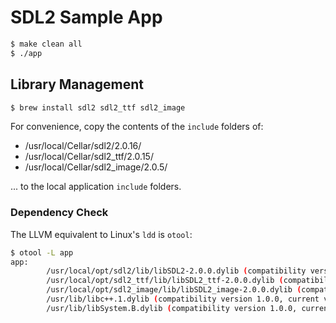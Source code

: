 # SDL2 Sample App

```bash
$ make clean all
$ ./app
```

## Library Management

```bash
$ brew install sdl2 sdl2_ttf sdl2_image
```

For convenience, copy the contents of the `include` folders of:

- /usr/local/Cellar/sdl2/2.0.16/
- /usr/local/Cellar/sdl2_ttf/2.0.15/
- /usr/local/Cellar/sdl2_image/2.0.5/

... to the local application `include` folders.

### Dependency Check

The LLVM equivalent to Linux's `ldd` is `otool`:

```bash
$ otool -L app
app:
        /usr/local/opt/sdl2/lib/libSDL2-2.0.0.dylib (compatibility version 17.0.0, current version 17.0.0)
        /usr/local/opt/sdl2_ttf/lib/libSDL2_ttf-2.0.0.dylib (compatibility version 15.0.0, current version 15.1.0)
        /usr/local/opt/sdl2_image/lib/libSDL2_image-2.0.0.dylib (compatibility version 3.0.0, current version 3.3.0)
        /usr/lib/libc++.1.dylib (compatibility version 1.0.0, current version 905.6.0)
        /usr/lib/libSystem.B.dylib (compatibility version 1.0.0, current version 1292.100.5)
```
